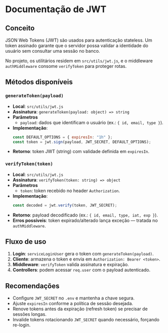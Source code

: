 # Documentação de JWT

## Conceito
JSON Web Tokens (JWT) são usados para autenticação stateless. Um token assinado garante que o servidor possa validar a identidade do usuário sem consultar uma sessão no banco.

No projeto, os utilitários residem em `src/utils/jwt.js`, e o middleware `authMiddleware` consome `verifyToken` para proteger rotas.

## Métodos disponíveis

### `generateToken(payload)`
- **Local**: `src/utils/jwt.js`
- **Assinatura**: `generateToken(payload: object) => string`
- **Parâmetros**
  - `payload`: dados que identificam o usuário (ex.: `{ id, email, type }`).
- **Implementação**:
  ```js
  const DEFAULT_OPTIONS = { expiresIn: "1h" };
  const token = jwt.sign(payload, JWT_SECRET, DEFAULT_OPTIONS);
  ```
- **Retorno**: token JWT (string) com validade definida em `expiresIn`.

### `verifyToken(token)`
- **Local**: `src/utils/jwt.js`
- **Assinatura**: `verifyToken(token: string) => object`
- **Parâmetros**
  - `token`: token recebido no header `Authorization`.
- **Implementação**:
  ```js
  const decoded = jwt.verify(token, JWT_SECRET);
  ```
- **Retorno**: payload decodificado (ex.: `{ id, email, type, iat, exp }`).
- **Erros possíveis**: token expirado/alterado lança exceção — tratada no `authMiddleware`.

## Fluxo de uso
1. **Login**: `serviceLoginUser` gera o token com `generateToken(payload)`.
2. **Cliente**: armazena o token e envia em `Authorization: Bearer <token>`.
3. **Middleware**: `verifyToken` valida assinatura e expiração.
4. **Controllers**: podem acessar `req.user` com o payload autenticado.

## Recomendações
- Configure `JWT_SECRET` no `.env` e mantenha a chave segura.
- Ajuste `expiresIn` conforme a política de sessão desejada.
- Renove tokens antes da expiração (refresh token) se precisar de sessões longas.
- Invalide tokens rotacionando `JWT_SECRET` quando necessário, forçando re-login.
